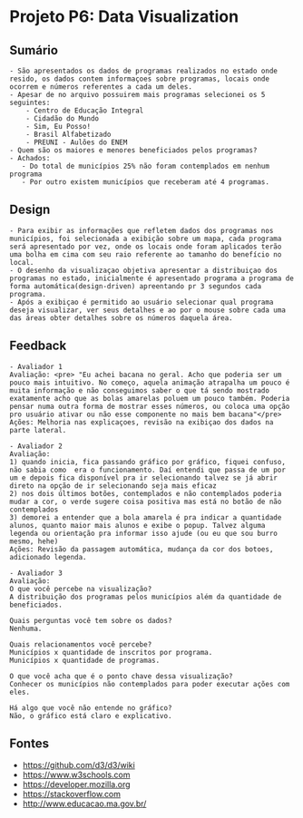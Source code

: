 # Projeto P6: Data Visualization

## Sumário
	- São apresentados os dados de programas realizados no estado onde resido, os dados contem informaçoes sobre programas, locais onde ocorrem e números referentes a cada um deles.
   	- Apesar de no arquivo possuirem mais programas selecionei os 5 seguintes:
		- Centro de Educação Integral
		- Cidadão do Mundo
 		- Sim, Eu Posso!
		- Brasil Alfabetizado
 		- PREUNI - Aulões do ENEM
 	- Quem são os maiores e menores beneficiados pelos programas?
 	- Achados:
 	   - Do total de municípios 25% não foram contemplados em nenhum programa
 	   - Por outro existem municípios que receberam até 4 programas.

## Design
	- Para exibir as informações que refletem dados dos programas nos municípios, foi selecionada a exibição sobre um mapa, cada programa será apresentado por vez, onde os locais onde foram aplicados terão uma bolha em cima com seu raio referente ao tamanho do benefício no local.
	- O desenho da visualizaçao objetiva apresentar a distribuiçao dos programas no estado, inicialmente é apresentado programa a programa de forma automática(design-driven) apreentando pr 3 segundos cada programa.
	- Após a exibiçao é permitido ao usuário selecionar qual programa deseja visualizar, ver seus detalhes e ao por o mouse sobre cada uma das áreas obter detalhes sobre os números daquela área.

## Feedback
	- Avaliador 1
	Avaliação: <pre> "Eu achei bacana no geral. Acho que poderia ser um pouco mais intuitivo. No começo, aquela animação atrapalha um pouco é muita informação e não conseguimos saber o que tá sendo mostrado exatamente acho que as bolas amarelas poluem um pouco também. Poderia pensar numa outra forma de mostrar esses números, ou coloca uma opção pro usuário ativar ou não esse componente no mais bem bacana"</pre>
	Ações: Melhoria nas explicaçoes, revisão na exibiçao dos dados na parte lateral.

	- Avaliador 2
	Avaliação: 
	1) quando inicia, fica passando gráfico por gráfico, fiquei confuso, não sabia como  era o funcionamento. Daí entendi que passa de um por um e depois fica disponível pra ir selecionando talvez se já abrir direto na opção de ir selecionando seja mais eficaz
	2) nos dois últimos botões, contemplados e não contemplados poderia mudar a cor, o verde sugere coisa positiva mas está no botão de não contemplados
	3) demorei a entender que a bola amarela é pra indicar a quantidade alunos, quanto maior mais alunos e exibe o popup. Talvez alguma legenda ou orientação pra informar isso ajude (ou eu que sou burro mesmo, hehe)
	Ações: Revisão da passagem automática, mudança da cor dos botoes, adicionado legenda.

	- Avaliador 3
	Avaliação:
	O que você percebe na visualização?
	A distribuição dos programas pelos municípios além da quantidade de beneficiados.

	Quais perguntas você tem sobre os dados?
	Nenhuma.

	Quais relacionamentos você percebe?
	Municípios x quantidade de inscritos por programa.
	Municípios x quantidade de programas.

	O que você acha que é o ponto chave dessa visualização?
	Conhecer os municípios não contemplados para poder executar ações com eles.

	Há algo que você não entende no gráfico?
   	Não, o gráfico está claro e explicativo.

## Fontes
 - https://github.com/d3/d3/wiki
 - https://www.w3schools.com
 - https://developer.mozilla.org
 - https://stackoverflow.com
 - http://www.educacao.ma.gov.br/
